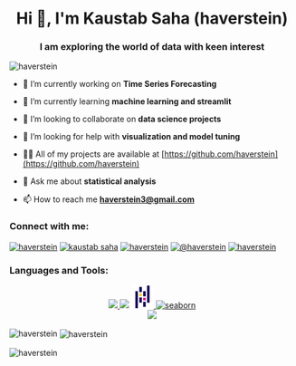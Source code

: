 <h1 align="center">Hi 👋, I'm Kaustab Saha (haverstein) </h1>

<h3 align="center">I am exploring the world of data with keen interest</h3>

<p align="left"> <img src="https://komarev.com/ghpvc/?username=haverstein&label=Profile%20views&color=0e75b6&style=flat" alt="haverstein" /> </p>

- 🔭 I’m currently working on **Time Series Forecasting**

- 🌱 I’m currently learning **machine learning and streamlit**

- 👯 I’m looking to collaborate on **data science projects**

- 🤝 I’m looking for help with **visualization and model tuning**

- 👨‍💻 All of my projects are available at [https://github.com/haverstein](https://github.com/haverstein)

- 💬 Ask me about **statistical analysis**

- 📫 How to reach me **haverstein3@gmail.com**

<h3 align="left">Connect with me:</h3>
<p align="center">

<a href="https://twitter.com/haverstein" target="blank"><img align="center" src="https://raw.githubusercontent.com/rahuldkjain/github-profile-readme-generator/master/src/images/icons/Social/twitter.svg" alt="haverstein" height="30" width="40" /></a> 
<a href="https://linkedin.com/in/kaustab saha" target="blank"><img align="center" src="https://raw.githubusercontent.com/rahuldkjain/github-profile-readme-generator/master/src/images/icons/Social/linked-in-alt.svg" alt="kaustab saha" height="30" width="40" /></a>
<a href="https://kaggle.com/haverstein" target="blank"><img align="center" src="https://raw.githubusercontent.com/rahuldkjain/github-profile-readme-generator/master/src/images/icons/Social/kaggle.svg" alt="haverstein" height="30" width="40" /></a>
<a href="https://www.hackerrank.com/@haverstein" target="blank"><img align="center" src="https://raw.githubusercontent.com/rahuldkjain/github-profile-readme-generator/master/src/images/icons/Social/hackerrank.svg" alt="@haverstein" height="30" width="40" /></a>
<a href="https://www.leetcode.com/haverstein" target="blank"><img align="center" src="https://raw.githubusercontent.com/rahuldkjain/github-profile-readme-generator/master/src/images/icons/Social/leet-code.svg" alt="haverstein" height="30" width="40" /></a>
</p>

<h3 align="left">Languages and Tools:</h3>
<p align="center">
  <a href="https://skillicons.dev">
    <img src="https://skillicons.dev/icons?i=python,r,sklearn,mysql,c" />
  </a>
   <img src="https://img.shields.io/badge/Tableau-E97627?style=for-the-badge&logo=Tableau&logoColor=white" />
  <a href="https://pandas.pydata.org/" target="_blank" rel="noreferrer"> <img src="https://raw.githubusercontent.com/devicons/devicon/2ae2a900d2f041da66e950e4d48052658d850630/icons/pandas/pandas-original.svg" alt="pandas" width="40" height="40"/> </a>
  <a href="https://seaborn.pydata.org/" target="_blank" rel="noreferrer"> <img src="https://seaborn.pydata.org/_images/logo-mark-lightbg.svg" alt="seaborn" width="40" height="40"/> </a>
  <br>
<a href="https://skillicons.dev">
    <img src="https://skillicons.dev/icons?i=react,tailwind,solidity,javascript,java" />
  </a>
</p>

<p><img align="left" src="https://github-readme-stats.vercel.app/api/top-langs?username=haverstein&show_icons=true&locale=en&layout=compact" alt="haverstein" /></p>

<p>&nbsp;<img align="center" src="https://github-readme-stats.vercel.app/api?username=haverstein&show_icons=true&locale=en" alt="haverstein" /></p>

<p><img align="center" src="https://github-readme-streak-stats.herokuapp.com/?user=haverstein&" alt="haverstein" /></p>
